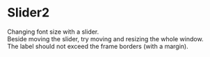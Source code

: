 # Slider2  
Changing font size with a slider.  
Beside moving the slider, try moving and resizing the whole window.  
The label should not exceed the frame borders (with a margin).
